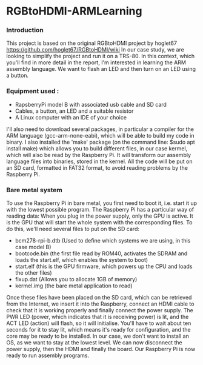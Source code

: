 # RGBtoHDMI-ARMLearning
### Introduction
This project is based on the original RGBtoHDMI project by hoglet67 
https://github.com/hoglet67/RGBtoHDMI/wiki
In our case study, we are looking to simplify the project and run it on a TRS-80.
In this context, which you'll find in more detail in the report, I'm interested in learning the ARM assembly language.
We want to flash an LED and then turn on an LED using a button.

### Equipment used :
- RapsberryPi model B with associated usb cable and SD card
- Cables, a button, an LED and a suitable resistor
- A Linux computer with an IDE of your choice

I'll also need to download several packages, in particular a compiler for the ARM language (gcc-arm-none-eabi), which will be able to build my code in binary. 
I also installed the 'make' package (on the command line: $sudo apt install make) which allows you to build different files, in our case kermel, which will also be read by the Raspberry Pi. 
It will transform our assembly language files into binaries, stored in the kernel.
All the code will be put on an SD card, formatted in FAT32 format, to avoid reading problems by the Raspberry Pi.

### Bare metal system
To use the Raspberry Pi in bare metal, you first need to boot it, i.e. start it up with the lowest possible program. 
The Raspberry Pi has a particular way of reading data: When you plug in the power supply, only the GPU is active. 
It is the GPU that will start the whole system with the corresponding files. 
To do this, we'll need several files to put on the SD card: 
- bcm278-rpi-b.dtb (Used to define which systems we are using, in this case model B)
- bootcode.bin (the first file read by ROM40, activates the SDRAM and loads the start.elf, which enables the system to boot)
- start.elf (this is the GPU firmware, which powers up the CPU and loads the other files)
- fixup.dat (Allows you to allocate 1GB of memory)
- kermel.img (the bare metal application to read)

Once these files have been placed on the SD card, which can be retrieved from the Internet, 
we insert it into the Raspberry, connect an HDMI cable to check that it is working properly and finally connect the power supply. 
The PWR LED (power, which indicates that it is receiving power) is lit, and the ACT LED (action) will flash, so it will initialise. 
You'll have to wait about ten seconds for it to stay lit, which means it's ready for configuration, and the core may be ready to be installed. 
In our case, we don't want to install an OS, as we want to stay at the lowest level. 
We can now disconnect the power supply, then the HDMI and finally the board. Our Raspberry Pi is now ready to run assembly programs.
